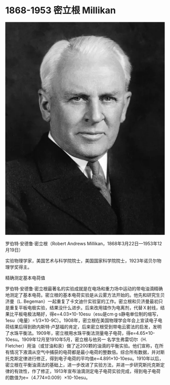 # 1868-1953 密立根 Millikan

![](assets/1868millikan.webp)

罗伯特·安德鲁·密立根（Robert Andrews Millikan，1868年3月22日—1953年12月19日）

实验物理学家，美国艺术与科学院院士，美国国家科学院院士，1923年诺贝尔物理学奖得主。

精确测定基本电荷值

罗伯特·安德鲁·密立根最著名的实验成就是在电场和重力场中运动的带电油滴精确地测定了基本电荷。密立根的基本电荷实验是从云雾方法开始的。他先和研究生贝济曼（L. Begeman）一起重复了卡文迪什实验室的工作。密立根和贝济曼最初只是重复平板电极实验，结果没什么进步。后来改用镭作为电离剂，代替Ｘ射线，结果比平板电极法略好，得e=4.03×10-10esu（esu是cm·g·s静电单位制的缩写，1esu（电量）=1/3×10-9C）。1908年，密立根在美国物理学会年会上宣读电子电荷结果后得到欧内斯特·卢瑟福的肯定，后来密立根受到带电云雾法的启发，发明了水珠平衡法。1909年，密立根用水珠平衡法测量电子电荷，得e=4.65×10-10esu。1909年12月至1910年5月，密立根与他另一 名学生弗雷切尔（H. Fletcher）用油（或甘油和汞）做了近200颗的油滴的平衡实验。他们宣称，在所有情况下液滴从空气中捕获的电荷都是最小电荷的整数倍。综合所有数据，并对斯托克斯定律进行修正，得到电子电荷的平均值e=4.891×10-10esu。1910年以后，密立根在平衡油滴法的基础上，进一步改进了实验方法，并进一步研究斯托克斯定律的有效性，作了修正，1913年宣布油滴测定电子电荷实验完成，得到电子电荷的数值为e=（4.774±0.009）×10-10esu。